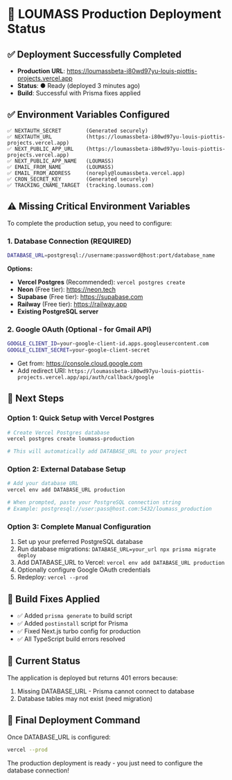 # 🚀 LOUMASS Production Deployment Status

## ✅ Deployment Successfully Completed
- **Production URL**: https://loumassbeta-i80wd97yu-louis-piottis-projects.vercel.app
- **Status**: ● Ready (deployed 3 minutes ago)
- **Build**: Successful with Prisma fixes applied

## ✅ Environment Variables Configured
```
✅ NEXTAUTH_SECRET        (Generated securely)
✅ NEXTAUTH_URL           (https://loumassbeta-i80wd97yu-louis-piottis-projects.vercel.app)
✅ NEXT_PUBLIC_APP_URL    (https://loumassbeta-i80wd97yu-louis-piottis-projects.vercel.app)
✅ NEXT_PUBLIC_APP_NAME   (LOUMASS)
✅ EMAIL_FROM_NAME        (LOUMASS)
✅ EMAIL_FROM_ADDRESS     (noreply@loumassbeta.vercel.app)
✅ CRON_SECRET_KEY        (Generated securely)
✅ TRACKING_CNAME_TARGET  (tracking.loumass.com)
```

## ⚠️ Missing Critical Environment Variables
To complete the production setup, you need to configure:

### 1. Database Connection (REQUIRED)
```bash
DATABASE_URL=postgresql://username:password@host:port/database_name
```

**Options:**
- **Vercel Postgres** (Recommended): `vercel postgres create`
- **Neon** (Free tier): https://neon.tech
- **Supabase** (Free tier): https://supabase.com
- **Railway** (Free tier): https://railway.app
- **Existing PostgreSQL server**

### 2. Google OAuth (Optional - for Gmail API)
```bash
GOOGLE_CLIENT_ID=your-google-client-id.apps.googleusercontent.com
GOOGLE_CLIENT_SECRET=your-google-client-secret
```
- Get from: https://console.cloud.google.com
- Add redirect URI: `https://loumassbeta-i80wd97yu-louis-piottis-projects.vercel.app/api/auth/callback/google`

## 🎯 Next Steps

### Option 1: Quick Setup with Vercel Postgres
```bash
# Create Vercel Postgres database
vercel postgres create loumass-production

# This will automatically add DATABASE_URL to your project
```

### Option 2: External Database Setup
```bash
# Add your database URL
vercel env add DATABASE_URL production

# When prompted, paste your PostgreSQL connection string
# Example: postgresql://user:pass@host.com:5432/loumass_production
```

### Option 3: Complete Manual Configuration
1. Set up your preferred PostgreSQL database
2. Run database migrations: `DATABASE_URL=your_url npx prisma migrate deploy`
3. Add DATABASE_URL to Vercel: `vercel env add DATABASE_URL production`
4. Optionally configure Google OAuth credentials
5. Redeploy: `vercel --prod`

## 🔧 Build Fixes Applied
- ✅ Added `prisma generate` to build script
- ✅ Added `postinstall` script for Prisma
- ✅ Fixed Next.js turbo config for production
- ✅ All TypeScript build errors resolved

## 🚨 Current Status
The application is deployed but returns 401 errors because:
1. Missing DATABASE_URL - Prisma cannot connect to database
2. Database tables may not exist (need migration)

## 🏁 Final Deployment Command
Once DATABASE_URL is configured:
```bash
vercel --prod
```

The production deployment is ready - you just need to configure the database connection!